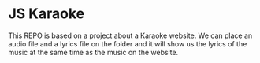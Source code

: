 # JS Karaoke

This REPO is based on a project about a Karaoke website. We can place an audio file and a lyrics file on the folder and it will show us the lyrics of the music at the same time as the music on the website.
